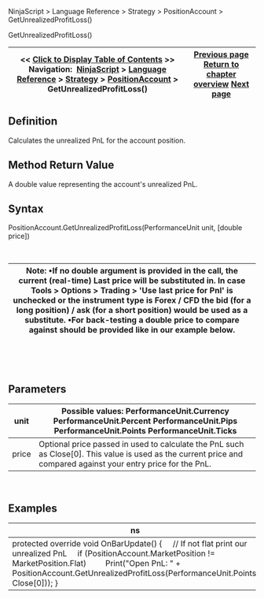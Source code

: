 ﻿


NinjaScript \> Language Reference \> Strategy \> PositionAccount \> GetUnrealizedProfitLoss()






















GetUnrealizedProfitLoss()







| \<\< [Click to Display Table of Contents](positionaccount_getunrealizedprofitloss.md) \>\> **Navigation:**     [NinjaScript](ninjascript-1.md) \> [Language Reference](language_reference_wip-1.md) \> [Strategy](strategy-1.md) \> [PositionAccount](positionaccount-1.md) \> GetUnrealizedProfitLoss() | [Previous page](positionaccount_averageprice-1.md) [Return to chapter overview](positionaccount-1.md) [Next page](positionaccount_instrument-1.md) |
| --- | --- |











## Definition


Calculates the unrealized PnL for the account position.


## 


## Method Return Value


A double value representing the account's unrealized PnL.


## 


## Syntax


PositionAccount.GetUnrealizedProfitLoss(PerformanceUnit unit, \[double price])


 




| Note:  •If no double argument is provided in the call, the current (real\-time) Last price will be substituted in. In case Tools \> Options \> Trading \> 'Use last price for Pnl' is unchecked or the instrument type is Forex / CFD the bid (for a long position) / ask (for a short position) would be used as a substitute. •For back\-testing a double price to compare against should be provided like in our example below. |
| --- |



 


 


## Parameters




| unit | Possible values: PerformanceUnit.Currency PerformanceUnit.Percent PerformanceUnit.Pips PerformanceUnit.Points PerformanceUnit.Ticks |
| --- | --- |
| price | Optional price passed in used to calculate the PnL such as Close\[0]. This value is used as the current price and compared against your entry price for the PnL. |



 


## 


## Examples




| ns |
| --- |
| protected override void OnBarUpdate() {      // If not flat print our unrealized PnL      if (PositionAccount.MarketPosition !\= MarketPosition.Flat)          Print("Open PnL: " \+ PositionAccount.GetUnrealizedProfitLoss(PerformanceUnit.Points, Close\[0])); } |









